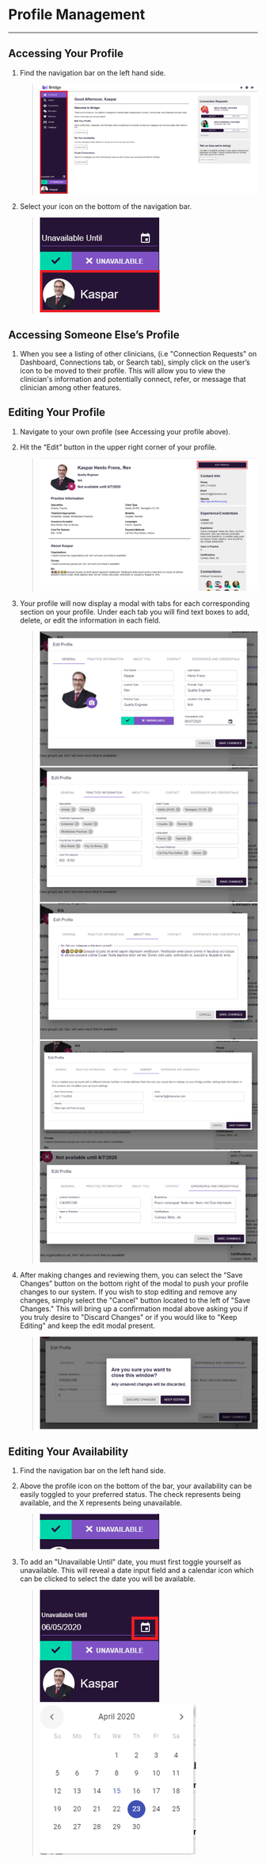 # Profile Management

---

## Accessing Your Profile

1. Find the navigation bar on the left hand side.

    > ![Home page with navigation bar highlighted](./images/home.png "Home Page with Nav Bar")

2. Select your icon on the bottom of the navigation bar.

    > ![Profile icon](./images/profileIcon.png "Profile icon")

## Accessing Someone Else’s Profile

1. When you see a listing of other clinicians, (i.e "Connection Requests" on Dashboard, Connections tab, or Search tab), simply click on the user’s icon to be moved to their profile. This will allow you to view the clinician's information and potentially connect, refer, or message that clinician among other features.

## Editing Your Profile

1. Navigate to your own profile (see Accessing your profile above).
2. Hit the “Edit” button in the upper right corner of your profile.

    > ![Profile edit](./images/profileEdit.png "Profile edit button")

3. Your profile will now display a modal with tabs for each corresponding section on your profile. Under each tab you will find text boxes to add, delete, or edit the information in each field.

    > ![Profile edit general](./images/profileEdit_1General.PNG "Profile edit general")
    > ![Profile edit practice](./images/profileEdit_2Practice.PNG "Profile edit practice")
    > ![Profile edit about](./images/profileEdit_3About.PNG "Profile edit about")
    > ![Profile edit contact](./images/profileEdit_4Contact.PNG "Profile edit contact")
    > ![Profile edit experience](./images/profileEdit_5Experience.PNG "Profile edit experience") 

4. After making changes and reviewing them, you can select the “Save Changes” button on the bottom right of the modal to push your profile changes to our system. If you wish to stop editing and remove any changes, simply select the "Cancel" button located to the left of "Save Changes." This will bring up a confirmation modal above asking you if you truly desire to "Discard Changes" or if you would like to "Keep Editing" and keep the edit modal present.

    > ![Profile discard](./images/profileEdit_Discard.PNG "Profile discard edits")   

## Editing Your Availability
1. Find the navigation bar on the left hand side.
2. Above the profile icon on the bottom of the bar, your availability can be easily toggled to your preferred status. The check represents being available, and the X represents being unavailable.

    > ![Availability toggle](./images/availabilityToggle.png "Availability toggle")

3. To add an "Unavailable Until" date, you must first toggle yourself as unavailable. This will reveal a date input field and a calendar icon which can be clicked to select the date you will be available.

    > ![Availability date](./images/availabilityDate.png "Availability date") ![Availability date picker](./images/availabilityDatePicker.png "Availability date picker")
